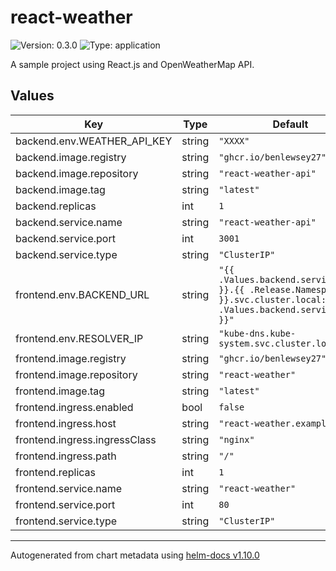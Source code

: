# react-weather

![Version: 0.3.0](https://img.shields.io/badge/Version-0.3.0-informational?style=flat-square) ![Type: application](https://img.shields.io/badge/Type-application-informational?style=flat-square)

A sample project using React.js and OpenWeatherMap API.

## Values

| Key | Type | Default | Description |
|-----|------|---------|-------------|
| backend.env.WEATHER_API_KEY | string | `"XXXX"` |  |
| backend.image.registry | string | `"ghcr.io/benlewsey27"` |  |
| backend.image.repository | string | `"react-weather-api"` |  |
| backend.image.tag | string | `"latest"` |  |
| backend.replicas | int | `1` |  |
| backend.service.name | string | `"react-weather-api"` |  |
| backend.service.port | int | `3001` |  |
| backend.service.type | string | `"ClusterIP"` |  |
| frontend.env.BACKEND_URL | string | `"{{ .Values.backend.service.name }}.{{ .Release.Namespace }}.svc.cluster.local:{{ .Values.backend.service.port }}"` |  |
| frontend.env.RESOLVER_IP | string | `"kube-dns.kube-system.svc.cluster.local"` |  |
| frontend.image.registry | string | `"ghcr.io/benlewsey27"` |  |
| frontend.image.repository | string | `"react-weather"` |  |
| frontend.image.tag | string | `"latest"` |  |
| frontend.ingress.enabled | bool | `false` |  |
| frontend.ingress.host | string | `"react-weather.example.com"` |  |
| frontend.ingress.ingressClass | string | `"nginx"` |  |
| frontend.ingress.path | string | `"/"` |  |
| frontend.replicas | int | `1` |  |
| frontend.service.name | string | `"react-weather"` |  |
| frontend.service.port | int | `80` |  |
| frontend.service.type | string | `"ClusterIP"` |  |

----------------------------------------------
Autogenerated from chart metadata using [helm-docs v1.10.0](https://github.com/norwoodj/helm-docs/releases/v1.10.0)

